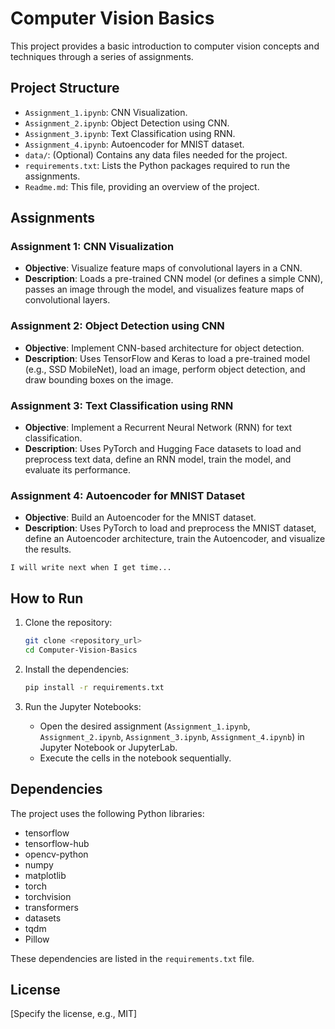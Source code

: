 # Computer Vision Basics

This project provides a basic introduction to computer vision concepts and techniques through a series of assignments.

## Project Structure

*   `Assignment_1.ipynb`: CNN Visualization.
*   `Assignment_2.ipynb`: Object Detection using CNN.
*   `Assignment_3.ipynb`: Text Classification using RNN.
*   `Assignment_4.ipynb`: Autoencoder for MNIST dataset.
*   `data/`: (Optional) Contains any data files needed for the project.
*   `requirements.txt`: Lists the Python packages required to run the assignments.
*   `Readme.md`: This file, providing an overview of the project.

## Assignments

### Assignment 1: CNN Visualization

*   **Objective**: Visualize feature maps of convolutional layers in a CNN.
*   **Description**: Loads a pre-trained CNN model (or defines a simple CNN), passes an image through the model, and visualizes feature maps of convolutional layers.

### Assignment 2: Object Detection using CNN

*   **Objective**: Implement CNN-based architecture for object detection.
*   **Description**: Uses TensorFlow and Keras to load a pre-trained model (e.g., SSD MobileNet), load an image, perform object detection, and draw bounding boxes on the image.

### Assignment 3: Text Classification using RNN

*   **Objective**: Implement a Recurrent Neural Network (RNN) for text classification.
*   **Description**: Uses PyTorch and Hugging Face datasets to load and preprocess text data, define an RNN model, train the model, and evaluate its performance.

### Assignment 4: Autoencoder for MNIST Dataset

*   **Objective**: Build an Autoencoder for the MNIST dataset.
*   **Description**: Uses PyTorch to load and preprocess the MNIST dataset, define an Autoencoder architecture, train the Autoencoder, and visualize the results.

```
I will write next when I get time...
```

## How to Run

1.  Clone the repository:

    ```bash
    git clone <repository_url>
    cd Computer-Vision-Basics
    ```
2.  Install the dependencies:

    ```bash
    pip install -r requirements.txt
    ```
3.  Run the Jupyter Notebooks:

    *   Open the desired assignment (`Assignment_1.ipynb`, `Assignment_2.ipynb`, `Assignment_3.ipynb`, `Assignment_4.ipynb`) in Jupyter Notebook or JupyterLab.
    *   Execute the cells in the notebook sequentially.

## Dependencies

The project uses the following Python libraries:

*   tensorflow
*   tensorflow-hub
*   opencv-python
*   numpy
*   matplotlib
*   torch
*   torchvision
*   transformers
*   datasets
*   tqdm
*   Pillow

These dependencies are listed in the `requirements.txt` file.

## License

[Specify the license, e.g., MIT]
